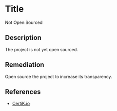 # Title 
Not Open Sourced

## Description 
The project is not yet open sourced.

## Remediation
Open source the project to increase its transparency.

## References 
* [CertiK.io](https://certik.io)
